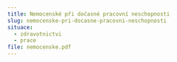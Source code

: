 ```yaml
---
title: Nemocenské při dočasné pracovní neschopnosti
slug: nemocenske-pri-docasne-pracovni-neschopnosti
situace:
  - zdravotnictvi
  - prace
file: nemocenske.pdf
---
```

